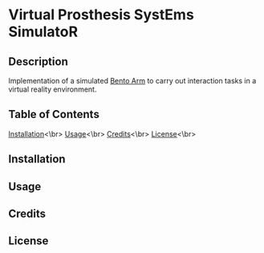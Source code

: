 # **V**irtual **P**rosthesis Syst**E**ms Simulato**R** 

## Description
Implementation of a simulated [Bento Arm](https://blincdev.ca/the-bento-arm/overview/) to carry 
out interaction tasks in a virtual reality environment. 

## Table of Contents 
[Installation](#installation)<\br>
[Usage](#usage)<\br>
[Credits](#credits)<\br>
[License](#licesne)<\br>
## Installation

## Usage 

## Credits 

## License 
